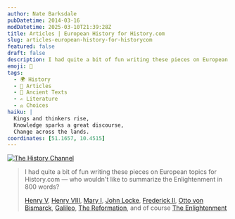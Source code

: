 ```yaml
---
author: Nate Barksdale
pubDatetime: 2014-03-16
modDatetime: 2025-03-10T21:39:28Z
title: Articles | European History for History.com
slug: articles-european-history-for-historycom
featured: false
draft: false
description: I had quite a bit of fun writing these pieces on European topics for History.com, exploring figures and events that shaped the continent.
emoji: 📜
tags:
  - 🌍 History
  - 📖 Articles
  - 📜 Ancient Texts
  - ✍️ Literature
  - ⚖️ Choices
haiku: |
  Kings and thinkers rise,  
  Knowledge sparks a great discourse,  
  Change across the lands.
coordinates: [51.1657, 10.4515]
---
```


[![The History Channel](@assets/images/history-log.png)](http://www.history.com/topics)

> I had quite a bit of fun writing these pieces on European topics for History.com — who wouldn't like to summarize the Enlightenment in 800 words?
>
> [Henry V](http://www.history.com/topics/british-history/henry-v-england), [Henry VIII](http://www.history.com/topics/british-history/henry-viii), [Mary I](http://www.history.com/topics/british-history/mary-i), [John Locke](http://www.history.com/topics/john-locke), [Frederick II](http://www.history.com/topics/frederick-ii-prussia), [Otto von Bismarck](http://www.history.com/topics/otto-von-bismarck), [Galileo](http://www.history.com/topics/galileo-galilei), [The Reformation](http://www.history.com/topics/reformation), and of course [The Enlightenment](http://www.history.com/topics/enlightenment)
